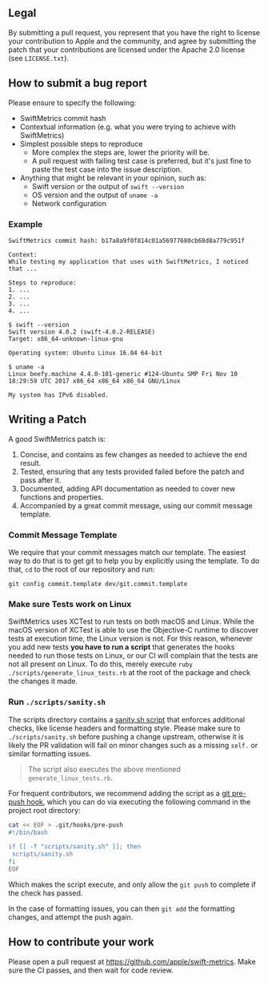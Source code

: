 ## Legal

By submitting a pull request, you represent that you have the right to license
your contribution to Apple and the community, and agree by submitting the patch
that your contributions are licensed under the Apache 2.0 license (see
`LICENSE.txt`).

## How to submit a bug report

Please ensure to specify the following:

* SwiftMetrics commit hash
* Contextual information (e.g. what you were trying to achieve with SwiftMetrics)
* Simplest possible steps to reproduce
  * More complex the steps are, lower the priority will be.
  * A pull request with failing test case is preferred, but it's just fine to paste the test case into the issue description.
* Anything that might be relevant in your opinion, such as:
  * Swift version or the output of `swift --version`
  * OS version and the output of `uname -a`
  * Network configuration

### Example

```
SwiftMetrics commit hash: b17a8a9f0f814c01a56977680cb68d8a779c951f

Context:
While testing my application that uses with SwiftMetrics, I noticed that ...

Steps to reproduce:
1. ...
2. ...
3. ...
4. ...

$ swift --version
Swift version 4.0.2 (swift-4.0.2-RELEASE)
Target: x86_64-unknown-linux-gnu

Operating system: Ubuntu Linux 16.04 64-bit

$ uname -a
Linux beefy.machine 4.4.0-101-generic #124-Ubuntu SMP Fri Nov 10 18:29:59 UTC 2017 x86_64 x86_64 x86_64 GNU/Linux

My system has IPv6 disabled.
```

## Writing a Patch

A good SwiftMetrics patch is:

1. Concise, and contains as few changes as needed to achieve the end result.
2. Tested, ensuring that any tests provided failed before the patch and pass after it.
3. Documented, adding API documentation as needed to cover new functions and properties.
4. Accompanied by a great commit message, using our commit message template.

### Commit Message Template

We require that your commit messages match our template. The easiest way to do that is to get git to help you by explicitly using the template. To do that, `cd` to the root of our repository and run:

    git config commit.template dev/git.commit.template

### Make sure Tests work on Linux

SwiftMetrics uses XCTest to run tests on both macOS and Linux. While the macOS version of XCTest is able to use the Objective-C runtime to discover tests at execution time, the Linux version is not.
For this reason, whenever you add new tests **you have to run a script** that generates the hooks needed to run those tests on Linux, or our CI will complain that the tests are not all present on Linux. To do this, merely execute `ruby ./scripts/generate_linux_tests.rb` at the root of the package and check the changes it made.

### Run `./scripts/sanity.sh`

  The scripts directory contains a [sanity.sh script](https://github.com/swift-server/swift-service-lifecycle/blob/master/scripts/sanity.sh) 
 that enforces additional checks, like license headers and formatting style.
 Please make sure to `./scripts/sanity.sh` before pushing a change upstream, otherwise it is likely the PR validation will fail
 on minor changes such as a missing `self.` or similar formatting issues.

  > The script also executes the above mentioned `generate_linux_tests.rb`.

 For frequent contributors, we recommend adding the script as a [git pre-push hook](https://git-scm.com/book/en/v2/Customizing-Git-Git-Hooks), which you can do via executing the following command
 in the project root directory: 

  ```bash
 cat << EOF > .git/hooks/pre-push
 #!/bin/bash

 if [[ -f "scripts/sanity.sh" ]]; then
   scripts/sanity.sh
 fi
 EOF
 ```
 Which makes the script execute, and only allow the `git push` to complete if the check has passed.

  In the case of formatting issues, you can then `git add` the formatting changes, and attempt the push again. 


## How to contribute your work

Please open a pull request at https://github.com/apple/swift-metrics. Make sure the CI passes, and then wait for code review.

